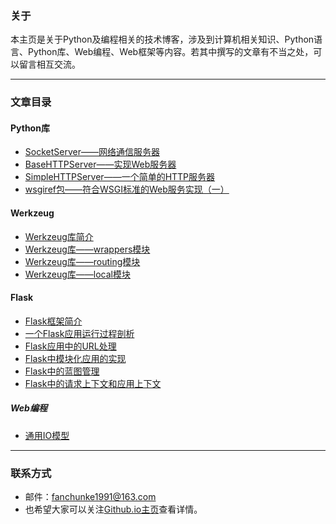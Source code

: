 
### 关于

本主页是关于Python及编程相关的技术博客，涉及到计算机相关知识、Python语言、Python库、Web编程、Web框架等内容。若其中撰写的文章有不当之处，可以留言相互交流。

----

### 文章目录

#### Python库

- [SocketServer——网络通信服务器](https://fanchunke1991.github.io/Python/SocketServer——网络通信服务器)
- [BaseHTTPServer——实现Web服务器](https://fanchunke1991.github.io/Python/BaseHTTPServer——实现Web服务器)
- [SimpleHTTPServer——一个简单的HTTP服务器](https://fanchunke1991.github.io/Python/SimpleHTTPServer——一个简单的HTTP服务器)
- [wsgiref包——符合WSGI标准的Web服务实现（一）](https://fanchunke1991.github.io/Python/wsgiref包——符合WSGI标准的Web服务实现（一）)

#### Werkzeug

- [Werkzeug库简介](https://fanchunke1991.github.io/Flask/Werkzeug库简介)
- [Werkzeug库——wrappers模块](https://fanchunke1991.github.io/Flask/Werkzeug库——wrappers模块)
- [Werkzeug库——routing模块](https://fanchunke1991.github.io/Flask/Werkzeug库——routing模块)
- [Werkzeug库——local模块](https://fanchunke1991.github.io/Flask/Werkzeug库——local模块)

#### Flask

- [Flask框架简介](https://fanchunke1991.github.io/Flask/Flask框架简介)
- [一个Flask应用运行过程剖析](https://fanchunke1991.github.io/Flask/一个Flask应用运行过程剖析)
- [Flask应用中的URL处理](https://fanchunke1991.github.io/Flask/Flask应用中的URL处理)
- [Flask中模块化应用的实现](https://fanchunke1991.github.io/Flask/Flask中模块化应用的实现)
- [Flask中的蓝图管理](https://fanchunke1991.github.io/Flask/Flask中的蓝图管理)
- [Flask中的请求上下文和应用上下文](https://fanchunke1991.github.io/Flask/Flask中的请求上下文和应用上下文)

##### Web编程

- [通用IO模型](https://fanchunke1991.github.io/?file=03-Web编程/01-通用IO模型 "通用IO模型")

----

### 联系方式

- 邮件：fanchunke1991@163.com
- 也希望大家可以关注[Github.io主页](https://fanchunke1991.github.io)查看详情。
